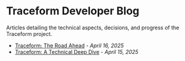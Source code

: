 # Traceform Developer Blog

Articles detailing the technical aspects, decisions, and progress of the Traceform project.

- [Traceform: The Road Ahead](./2025-04-16-traceform-the-road-ahead.md) - *April 16, 2025*
- [Traceform: A Technical Deep Dive](./2025-04-15-traceform-technical-deep-dive.md) - *April 15, 2025*
